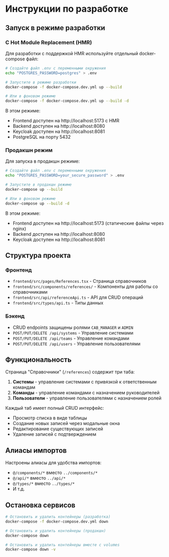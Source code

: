 # Инструкции по разработке

## Запуск в режиме разработки

### С Hot Module Replacement (HMR)

Для разработки с поддержкой HMR используйте отдельный docker-compose файл:

```bash
# Создайте файл .env с переменными окружения
echo "POSTGRES_PASSWORD=postgres" > .env

# Запустите в режиме разработки
docker-compose -f docker-compose.dev.yml up --build

# Или в фоновом режиме
docker-compose -f docker-compose.dev.yml up --build -d
```

В этом режиме:
- Frontend доступен на http://localhost:5173 с HMR
- Backend доступен на http://localhost:8080
- Keycloak доступен на http://localhost:8081
- PostgreSQL на порту 5432

### Продакшн режим

Для запуска в продакшн режиме:

```bash
# Создайте файл .env с переменными окружения
echo "POSTGRES_PASSWORD=your_secure_password" > .env

# Запустите в продакшн режиме
docker-compose up --build

# Или в фоновом режиме
docker-compose up --build -d
```

В этом режиме:
- Frontend доступен на http://localhost:5173 (статические файлы через nginx)
- Backend доступен на http://localhost:8080
- Keycloak доступен на http://localhost:8081

## Структура проекта

### Фронтенд
- `frontend/src/pages/References.tsx` - Страница справочников
- `frontend/src/components/references/` - Компоненты для работы со справочниками
- `frontend/src/api/referenceApi.ts` - API для CRUD операций
- `frontend/src/types/api.ts` - Типы данных

### Бэкенд
- CRUD endpoints защищены ролями `CAB_MANAGER` и `ADMIN`
- `POST/PUT/DELETE /api/systems` - Управление системами
- `POST/PUT/DELETE /api/teams` - Управление командами  
- `POST/PUT/DELETE /api/users` - Управление пользователями

## Функциональность

Страница "Справочники" (`/references`) содержит три таба:

1. **Системы** - управление системами с привязкой к ответственным командам
2. **Команды** - управление командами с назначением руководителей
3. **Пользователи** - управление пользователями с назначением ролей

Каждый таб имеет полный CRUD интерфейс:
- Просмотр списка в виде таблицы
- Создание новых записей через модальные окна
- Редактирование существующих записей
- Удаление записей с подтверждением

## Алиасы импортов

Настроены алиасы для удобства импортов:
- `@/components/*` вместо `../components/*`
- `@/api/*` вместо `../api/*`
- `@/types/*` вместо `../types/*`
- И т.д.

## Остановка сервисов

```bash
# Остановить и удалить контейнеры (разработка)
docker-compose -f docker-compose.dev.yml down

# Остановить и удалить контейнеры (продакшн)
docker-compose down

# Остановить и удалить контейнеры вместе с volumes
docker-compose down -v
```
